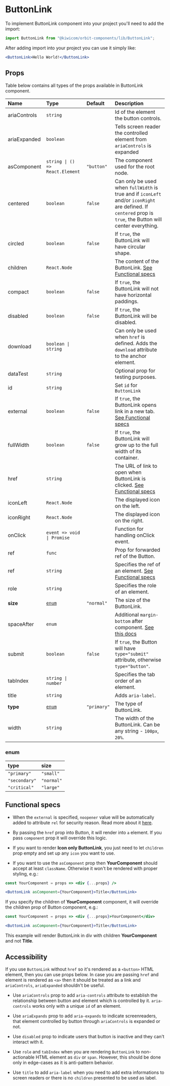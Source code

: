 # ButtonLink

To implement ButtonLink component into your project you'll need to add the import:

```jsx
import ButtonLink from "@kiwicom/orbit-components/lib/ButtonLink";
```

After adding import into your project you can use it simply like:

```jsx
<ButtonLink>Hello World!</ButtonLink>
```

## Props

Table below contains all types of the props available in ButtonLink component.

| Name         | Type                            | Default     | Description                                                                                                                                                    |
| :----------- | :------------------------------ | :---------- | :------------------------------------------------------------------------------------------------------------------------------------------------------------- |
| ariaControls | `string`                        |             | Id of the element the button controls.                                                                                                                         |
| ariaExpanded | `boolean`                       |             | Tells screen reader the controlled element from `ariaControls` is expanded                                                                                     |
| asComponent  | `string \| () => React.Element` | `"button"`  | The component used for the root node.                                                                                                                          |
| centered     | `boolean`                       | `false`     | Can only be used when `fullWidth` is true and if `iconLeft` and/or `iconRight` are defined. If `centered` prop is `true`, the Button will center everything.   |
| circled      | `boolean`                       | `false`     | If `true`, the ButtonLink will have circular shape.                                                                                                            |
| children     | `React.Node`                    |             | The content of the ButtonLink. [See Functional specs](#functional-specs)                                                                                       |
| compact      | `boolean`                       | `false`     | If `true`, the ButtonLink will not have horizontal paddings.                                                                                                   |
| disabled     | `boolean`                       | `false`     | If `true`, the ButtonLink will be disabled.                                                                                                                    |
| download     | `boolean \| string`             |             | Can only be used when `href` is defined. Adds the `download` attribute to the anchor element.                                                                  |
| dataTest     | `string`                        |             | Optional prop for testing purposes.                                                                                                                            |
| id           | `string`                        |             | Set `id` for `ButtonLink`                                                                                                                                      |
| external     | `boolean`                       | `false`     | If `true`, the ButtonLink opens link in a new tab. [See Functional specs](#functional-specs)                                                                   |
| fullWidth    | `boolean`                       | `false`     | If `true`, the ButtonLink will grow up to the full width of its container.                                                                                     |
| href         | `string`                        |             | The URL of link to open when ButtonLink is clicked. [See Functional specs](#functional-specs)                                                                  |
| iconLeft     | `React.Node`                    |             | The displayed icon on the left.                                                                                                                                |
| iconRight    | `React.Node`                    |             | The displayed icon on the right.                                                                                                                               |
| onClick      | `event => void \| Promise`      |             | Function for handling onClick event.                                                                                                                           |
| ref          | `func`                          |             | Prop for forwarded ref of the Button.                                                                                                                          |
| ref          | `string`                        |             | Specifies the ref of an element. [See Functional specs](#functional-specs)                                                                                     |
| role         | `string`                        |             | Specifies the role of an element.                                                                                                                              |
| **size**     | [`enum`](#enum)                 | `"normal"`  | The size of the ButtonLink.                                                                                                                                    |
| spaceAfter   | `enum`                          |             | Additional `margin-bottom` after component. [See this docs](https://github.com/kiwicom/orbit/tree/master/packages/orbit-components/src/common/getSpacingToken) |
| submit       | `boolean`                       | `false`     | If `true`, the Button will have `type="submit"` attribute, otherwise `type="button"`.                                                                          |
| tabIndex     | `string \| number`              |             | Specifies the tab order of an element.                                                                                                                         |
| title        | `string`                        |             | Adds `aria-label`.                                                                                                                                             |
| **type**     | [`enum`](#enum)                 | `"primary"` | The type of ButtonLink.                                                                                                                                        |
| width        | `string`                        |             | The width of the ButtonLink. Can be any string - `100px`, `20%`.                                                                                               |

### enum

| type          | size       |
| :------------ | :--------- |
| `"primary"`   | `"small"`  |
| `"secondary"` | `"normal"` |
| `"critical"`  | `"large"`  |

## Functional specs

- When the `external` is specified, `noopener` value will be automatically added to attribute `rel` for security reason. Read more about it [here](https://web.dev/external-anchors-use-rel-noopener/).

- By passing the `href` prop into Button, it will render into `a` element. If you pass `component` prop it will override this logic.

- If you want to render **Icon only ButtonLink**, you just need to let `children` prop empty and set up any `icon` you want to use.

- If you want to use the `asComponent` prop then **YourComponent** should accept at least `className`. Otherwise it won't be rendered with proper styling, e.g.:

```jsx
const YourComponent = props => <div {...props} />

<ButtonLink asComponent={YourComponent}>Title</ButtonLink>
```

If you specify the children of **YourComponent** component, it will override the children prop of Button component, e.g.:

```jsx
const YourComponent = props => <div {...props}>YourComponent</div>

<ButtonLink asComponent={YourComponent}>Title</ButtonLink>
```

This example will render ButtonLink in div with children **YourComponent** and not **Title**.

## Accessibility

If you use `ButtonLink` without `href` so it's rendered as a `<button>` HTML element, then you can use props below. In case you are passing `href` and element is rendered as `<a>` then it should be treated as a link and `ariaControls`, `ariaExpanded` shouldn't be useful.

- Use `ariaControls` prop to add `aria-controls` attribute to establish the relationship between button and element which is controlled by it. `aria-controls` works only with a unique `id` of an element.

- Use `ariaExpands` prop to add `aria-expands` to indicate screenreaders, that element controlled by button through `ariaControls` is expanded or not.

- Use `disabled` prop to indicate users that button is inactive and they can't interact with it.

- Use `role` and `tabIndex` when you are rendering `ButtonLink` to non-actionable HTML element as `div` or `span`. However, this should be done only in edge-cases as it is anti-pattern behavior.

- Use `title` to add `aria-label` when you need to add extra informations to screen readers or there is no `children` presented to be used as label.

